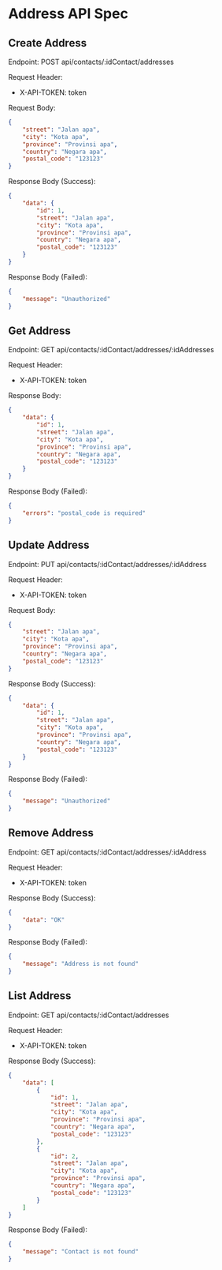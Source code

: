 # Address API Spec

<!-- !CREATE ADDRESS -->

## Create Address

Endpoint: POST api/contacts/:idContact/addresses

Request Header:

-   X-API-TOKEN: token

Request Body:

```json
{
    "street": "Jalan apa",
    "city": "Kota apa",
    "province": "Provinsi apa",
    "country": "Negara apa",
    "postal_code": "123123"
}
```

Response Body (Success):

```json
{
    "data": {
        "id": 1,
        "street": "Jalan apa",
        "city": "Kota apa",
        "province": "Provinsi apa",
        "country": "Negara apa",
        "postal_code": "123123"
    }
}
```

Response Body (Failed):

```json
{
    "message": "Unauthorized"
}
```

<!-- ! GET ADDRESS -->

## Get Address

Endpoint: GET api/contacts/:idContact/addresses/:idAddresses

Request Header:

-   X-API-TOKEN: token

Response Body:

```json
{
    "data": {
        "id": 1,
        "street": "Jalan apa",
        "city": "Kota apa",
        "province": "Provinsi apa",
        "country": "Negara apa",
        "postal_code": "123123"
    }
}
```

Response Body (Failed):

```json
{
    "errors": "postal_code is required"
}
```

<!-- !UPDATE ADDRESS -->

## Update Address

Endpoint: PUT api/contacts/:idContact/addresses/:idAddress

Request Header:

-   X-API-TOKEN: token

Request Body:

```json
{
    "street": "Jalan apa",
    "city": "Kota apa",
    "province": "Provinsi apa",
    "country": "Negara apa",
    "postal_code": "123123"
}
```

Response Body (Success):

```json
{
    "data": {
        "id": 1,
        "street": "Jalan apa",
        "city": "Kota apa",
        "province": "Provinsi apa",
        "country": "Negara apa",
        "postal_code": "123123"
    }
}
```

Response Body (Failed):

```json
{
    "message": "Unauthorized"
}
```

<!-- !REMOVE ADDRESS -->

## Remove Address

Endpoint: GET api/contacts/:idContact/addresses/:idAddress

Request Header:

-   X-API-TOKEN: token

Response Body (Success):

```json
{
    "data": "OK"
}
```

Response Body (Failed):

```json
{
    "message": "Address is not found"
}
```

<!-- ! LIST ADDRESS -->

## List Address

Endpoint: GET api/contacts/:idContact/addresses

Request Header:

-   X-API-TOKEN: token

Response Body (Success):

```json
{
    "data": [
        {
            "id": 1,
            "street": "Jalan apa",
            "city": "Kota apa",
            "province": "Provinsi apa",
            "country": "Negara apa",
            "postal_code": "123123"
        },
        {
            "id": 2,
            "street": "Jalan apa",
            "city": "Kota apa",
            "province": "Provinsi apa",
            "country": "Negara apa",
            "postal_code": "123123"
        }
    ]
}
```

Response Body (Failed):

```json
{
    "message": "Contact is not found"
}
```
